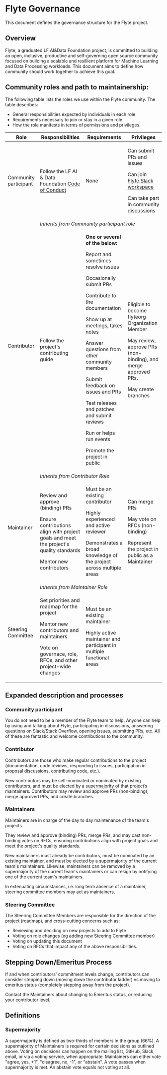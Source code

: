 
# Flyte Governance 

This document defines the governance structure for the Flyte project.

## Overview
Flyte, a graduated LF AI&Data Foundation project, is committed to building an open, inclusive, productive and self-governing open source community focused on building a scalable and resillient platform for Machine Learning and Data Processing workloads. This document aims to define how community should work together to achieve this goal.


## Community roles and path to maintainership:

The following table lists the roles we use within the Flyte community. The table describes:

- General responsibilities expected by individuals in each role
- Requirements necessary to join or stay in a given role
- How the role manifests in terms of permissions and privileges.


<table>
  <thead>
    <tr>
    <th>Role</th>
    <th>Responsibilities</th>
    <th>Requirements</th>
    <th>Privileges</th>
    </tr>
  </thead>

  <tr>
    <td>Community participant</td>
    <td>Follow the LF AI & Data Foundation <a href="https://lfprojects.org/policies/code-of-conduct/">Code of Conduct</a></td>
    <td>None</td>
    <td>
        <p>Can submit PRs and issues</p>
        <p>Can join <a href="https://slack.flyte.org/">Flyte Slack workspace</a></p>
        <p>Can take part in community discussions</p>
    </td>
    
  </tr>  
  <tr>
    <td rowspan="2">Contributor</td>
    <td colspan="4"><i>Inherits from Community participant role</i></td>
  </tr>
  <tr>
    <td>
        
<p>Follow the project's contributing guide</p>   
    </td>
    <td>
    <p><b>One or several of the below:</p></b>
<p>Report and sometimes resolve issues</p>
<p>Occasionally submit PRs</p>
<p>Contribute to the documentation</p>
<p>Show up at meetings, takes notes</p>
<p>Answer questions from other community members</p>
<p>Submit feedback on issues and PRs</p>
<p>Test releases and patches and submit reviews</p>
<p>Run or helps run events</p>
<p>Promote the project in public</p>
    </td>
    <td>
        <p>Eligible to become flyteorg Organization Member</p>
        <p>May review, approve PRs (non-binding), and merge approved PRs.</p>
        <p>May create branches</p>
    </td>
    
  </tr>
<tr>
    <td rowspan="2">Maintainer</td>
    <td colspan="4"><i>Inherits from Contributor Role</i></td>
  </tr>
 
  <tr>
    <td>
        <p>Review and approve (binding) PRs</p>
        <p>Ensure contributions align with project goals and meet the project's quality standards</p>
        <p>Mentor new contributors</p>
    </td>
    <td>
        <p>Must be an existing contributor</p>
        <p>Highly experienced and active reviewer</p>
        <p>Demonstrates a broad knowledge of the project across multiple areas</p>
    </td>
    <td>
        <p>Can merge PRs</p>
        <p>May vote on RFCs (non-binding)</p>
        <p>Represent the project in public as a Maintainer</p>
    </td>
    
  </tr>

  <tr>
    <td rowspan="2">Steering Committee</td>
    <td colspan="4"><i>Inherits from Maintainer Role</i></td>
  </tr>
  <tr>
    <td>
        <p>Set priorities and roadmap for the project</p>
        <p>Mentor new contributors and maintainers</p>
        <p>Vote on governace, role, RFCs, and other project-wide changes</p>
    </td>
    <td>
        <p>Must be an existing maintainer</p>
        <p>Highly active maintainer and participant in multiple functional areas</p>
    </td>
   
  
  </tr>
</table>

## Expanded description and processes

### Community participant
You do not need to be a member of the Flyte team to help. Anyone can help by using and talking about Flyte, participating in discussions, answering questions on Slack/Stack Overflow, opening issues, submitting PRs, etc. All of these are fantastic and welcome contributions to the community.

### Contributor
Contributors are those who make regular contributions to the project (documentation, code reviews, responding to issues, participation in proposal discussions, contributing code, etc.). 

New contributors may be self-nominated or nominated by existing contributors, and must be elected by a [supermajority](#supermajority) of that project’s maintainers. Contributors may review and approve PRs (non-binding), merge approved PRs, and create branches.

### Maintainers
Maintainers are in charge of the day to day maintenance of the team's projects.

They review and approve (binding) PRs, merge PRs, and may cast non-binding votes on RFCs, ensuring contributions align with project goals and meet the project's quality standards.

New maintainers must already be contributors, must be nominated by an existing maintainer, and must be elected by a supermajority of the current team's maintainers. Likewise, maintainers can be removed by a supermajority of the current team's maintainers or can resign by notifying one of the current team's maintainers.

In extenuating circumstances, i.e. long term absence of a maintainer, steering committee members may act as maintainers.

### Steering Committee
The Steering Committee Members are responsible for the direction of the project (roadmap), and cross-cutting concerns such as:
- Reviewing and deciding on new projects to add to Flyte
- Voting on role changes (eg adding new Steering Committee member)
- Voting on updating this document
- Voting on RFCs that impact any of the above responsibilities.

## Stepping Down/Emeritus Process
If and when contributors' commitment levels change, contributors can consider stepping down (moving down the contributor ladder) vs moving to emeritus status (completely stepping away from the project).

Contact the Maintainers about changing to Emeritus status, or reducing your contributor level.

## Definitions

### Supermajority
A supermajority is defined as two-thirds of members in the group (66%). A supermajority of Maintainers is required for certain decisions as outlined above. Voting on decisions can happen on the mailing list, GitHub, Slack, email, or via a voting service, when appropriate. Maintainers can either vote "agree, yes, +1", "disagree, no, -1", or "abstain". A vote passes when supermajority is met. An abstain vote equals not voting at all.









